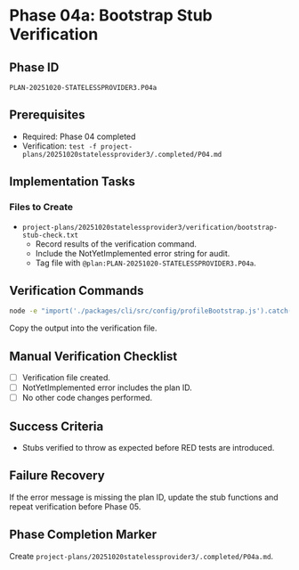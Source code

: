 # Phase 04a: Bootstrap Stub Verification

## Phase ID
`PLAN-20251020-STATELESSPROVIDER3.P04a`

## Prerequisites
- Required: Phase 04 completed
- Verification: `test -f project-plans/20251020statelessprovider3/.completed/P04.md`

## Implementation Tasks

### Files to Create
- `project-plans/20251020statelessprovider3/verification/bootstrap-stub-check.txt`
  - Record results of the verification command.
  - Include the NotYetImplemented error string for audit.
  - Tag file with `@plan:PLAN-20251020-STATELESSPROVIDER3.P04a`.

## Verification Commands
```bash
node -e "import('./packages/cli/src/config/profileBootstrap.js').catch(err => console.log(err.message))"
```
Copy the output into the verification file.

## Manual Verification Checklist
- [ ] Verification file created.
- [ ] NotYetImplemented error includes the plan ID.
- [ ] No other code changes performed.

## Success Criteria
- Stubs verified to throw as expected before RED tests are introduced.

## Failure Recovery
If the error message is missing the plan ID, update the stub functions and repeat verification before Phase 05.

## Phase Completion Marker
Create `project-plans/20251020statelessprovider3/.completed/P04a.md`.

